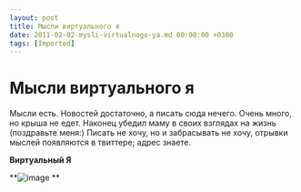 ```yaml
---
layout: post
title: Мысли виртуального я
date: 2011-02-02-mysli-virtualnogo-ya.md 00:00:00 +0300
tags: [Imported]
---
```

# Мысли виртуального я

Мысли есть. Новостей достаточно, а писать сюда нечего. Очень много, но крыша не едет. Наконец убедил маму в своих взглядах на жизнь (поздравьте меня:) Писать не хочу, но и забрасывать не хочу, отрывки мыслей появляются в твиттере; адрес знаете.

**Виртуальный Я**

**![image](http://media.tumblr.com/tumblr_lfzubg1rXn1qfp23s.png)
**